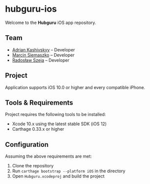 # hubguru-ios

Welcome to the **Hubguru** iOS app repository.

## Team

- [Adrian Kashivskyy](mailto:adrian.kashivskyy@netguru.co) – Developer
- [Marcin Siemaszko](mailto:marcin.siemaszko@netguru.co) – Developer
- [Radosław Szeja](mailto:radoslaw.szeja@netguru.co) – Developer

## Project

Application supports iOS 10.0 or higher and every compatible iPhone.

## Tools & Requirements

Project requires the following tools to be installed:

- Xcode 10.x using the latest stable SDK (iOS 12)
- Carthage 0.33.x or higher

## Configuration

Assuming the above requirements are met:

1. Clone the repository
2. Run `carthage bootstrap --platform iOS` in the directory
3. Open `Hubguru.xcodeproj` and build the project
